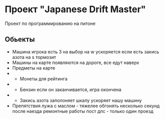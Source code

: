 # Проект "Japanese Drift Master"

Проект по программированию на питоне

## Обьекты

- Машина игрока
    есть 3 на выбор
    на w ускоряется если есть закись азота
    на s тормозит
- Машины на карте
    появляются на дороге, все едут наверх
- Предметы на карте
- - Монеты
        для рейтинга
- - Бензин
        если он заканчивается, игра окончена
- - Закись азота
        заполоняет шкалу
        ускоряет нашу машину
- Препятствия
        лужа с маслом - тяжелее обгонять несколько секунд после наезда
        ремонтные работы
        пост дпс - только один проезд 



